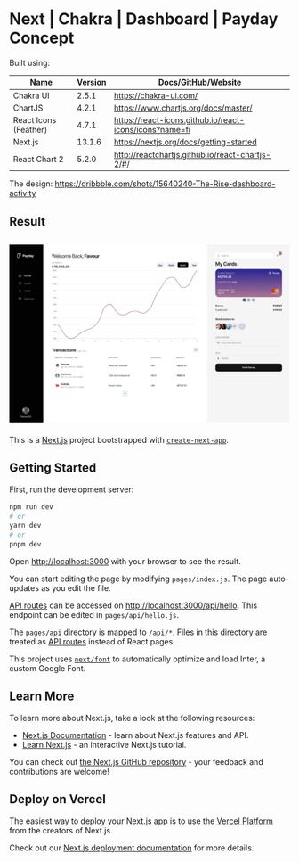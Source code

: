 # Next | Chakra | Dashboard | Payday Concept

Built using:

| Name                  | Version | Docs/GitHub/Website                                     |
| --------------------- | ------- | ------------------------------------------------------- |
| Chakra UI             | 2.5.1   | https://chakra-ui.com/                                  |
| ChartJS               | 4.2.1   | https://www.chartjs.org/docs/master/                    |
| React Icons (Feather) | 4.7.1   | https://react-icons.github.io/react-icons/icons?name=fi |
| Next.js               | 13.1.6  | https://nextjs.org/docs/getting-started                 |
| React Chart 2         | 5.2.0   | http://reactchartjs.github.io/react-chartjs-2/#/        |

The design: https://dribbble.com/shots/15640240-The-Rise-dashboard-activity

## Result

## ![Design preview for the REST Countries API app coding challenge](./public/preview.png)

This is a [Next.js](https://nextjs.org/) project bootstrapped with [`create-next-app`](https://github.com/vercel/next.js/tree/canary/packages/create-next-app).

## Getting Started

First, run the development server:

```bash
npm run dev
# or
yarn dev
# or
pnpm dev
```

Open [http://localhost:3000](http://localhost:3000) with your browser to see the result.

You can start editing the page by modifying `pages/index.js`. The page auto-updates as you edit the file.

[API routes](https://nextjs.org/docs/api-routes/introduction) can be accessed on [http://localhost:3000/api/hello](http://localhost:3000/api/hello). This endpoint can be edited in `pages/api/hello.js`.

The `pages/api` directory is mapped to `/api/*`. Files in this directory are treated as [API routes](https://nextjs.org/docs/api-routes/introduction) instead of React pages.

This project uses [`next/font`](https://nextjs.org/docs/basic-features/font-optimization) to automatically optimize and load Inter, a custom Google Font.

## Learn More

To learn more about Next.js, take a look at the following resources:

- [Next.js Documentation](https://nextjs.org/docs) - learn about Next.js features and API.
- [Learn Next.js](https://nextjs.org/learn) - an interactive Next.js tutorial.

You can check out [the Next.js GitHub repository](https://github.com/vercel/next.js/) - your feedback and contributions are welcome!

## Deploy on Vercel

The easiest way to deploy your Next.js app is to use the [Vercel Platform](https://vercel.com/new?utm_medium=default-template&filter=next.js&utm_source=create-next-app&utm_campaign=create-next-app-readme) from the creators of Next.js.

Check out our [Next.js deployment documentation](https://nextjs.org/docs/deployment) for more details.
